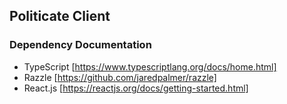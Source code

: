 ## Politicate Client

### Dependency Documentation

- TypeScript [https://www.typescriptlang.org/docs/home.html]
- Razzle [https://github.com/jaredpalmer/razzle]
- React.js [https://reactjs.org/docs/getting-started.html]
